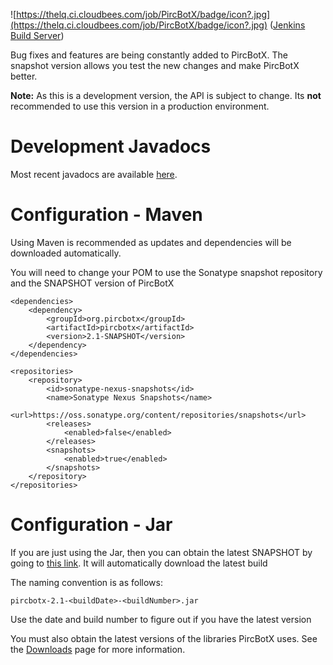 ![https://thelq.ci.cloudbees.com/job/PircBotX/badge/icon?.jpg](https://thelq.ci.cloudbees.com/job/PircBotX/badge/icon?.jpg) ([Jenkins Build Server](https://thelq.ci.cloudbees.com/job/PircBotX/))

Bug fixes and features are being constantly added to PircBotX. The snapshot version allows you test the new changes and make PircBotX better.

**Note:** As this is a development version, the API is subject to change. Its **not** recommended to use this version in a production environment.

# Development Javadocs #

Most recent javadocs are available [here](http://site.pircbotx.googlecode.com/hg/apidocs/index.html).

# Configuration - Maven #

Using Maven is recommended as updates and dependencies will be downloaded automatically.

You will need to change your POM to use the Sonatype snapshot repository and the SNAPSHOT version of PircBotX

```
<dependencies>
	<dependency>
		<groupId>org.pircbotx</groupId>
		<artifactId>pircbotx</artifactId>
		<version>2.1-SNAPSHOT</version>
	</dependency>
</dependencies>
	
<repositories>
	<repository>
		<id>sonatype-nexus-snapshots</id>
		<name>Sonatype Nexus Snapshots</name>
		<url>https://oss.sonatype.org/content/repositories/snapshots</url>
		<releases>
			<enabled>false</enabled>
		</releases>
		<snapshots>
			<enabled>true</enabled>
		</snapshots>
	</repository>
</repositories>
```

# Configuration - Jar #

If you are just using the Jar, then you can obtain the latest SNAPSHOT by going to [this link](http://oss.sonatype.org/service/local/artifact/maven/redirect?r=snapshots&g=org.pircbotx&a=pircbotx&v=2.1-SNAPSHOT&e=jar). It will automatically download the latest build

The naming convention is as follows:

```
pircbotx-2.1-<buildDate>-<buildNumber>.jar 
```

Use the date and build number to figure out if you have the latest version

You must also obtain the latest versions of the libraries PircBotX uses. See the [Downloads](Downloads.md) page for more information.